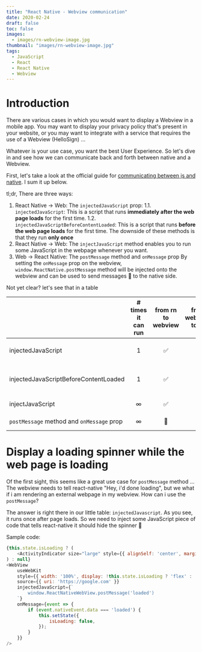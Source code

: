```yaml
---
title: "React Native - Webview communication"
date: 2020-02-24
draft: false
toc: false
images:
  - images/rn-webview-image.jpg
thumbnail: "images/rn-webview-image.jpg"
tags: 
  - JavaScript
  - React
  - React Native
  - Webview
---
```


# Introduction

There are various cases in which you would want to display a Webview in a mobile app. You may want to display your privacy policy that's present in your website, or you may want to integrate with a service that requires the use of a Webview (HelloSign) ...

Whatever is your use case, you want the best User Experience. So let's dive in and see how we can communicate back and forth between native and a Webview.

First, let's take a look at the official guide for [communicating between js and native](https://github.com/react-native-community/react-native-webview/blob/master/docs/Guide.md#communicating-between-js-and-native). I sum it up below.

tl;dr, There are three ways:

1. React Native -> Web: The `injectedJavaScript` prop:
  1.1. `injectedJavaScript`: This is a script that runs **immediately after the web page loads** for the first time.
  1.2. `injectedJavaScriptBeforeContentLoaded`: This is a script that runs **before the web page loads** for the first time.
The downside of these methods is that they run **only once**
2. React Native -> Web: The `injectJavaScript` method enables you to run some JavaScript in the webpage whenever you want.
3. Web -> React Native: The `postMessage` method and `onMessage` prop
   By setting the `onMessage` prop on the webview, `window.ReactNative.postMessage` method will be injected onto the webview and can be used to send messages 📨 to the native side.

Not yet clear? let's see that in a table

|                                           | # times it can run | from rn to webview | from webview to rn |          when it runs          |
|-------------------------------------------|:------------------:|:------------------:|:------------------:|:------------------------------:|
| injectedJavaScript                        |          1        |          ✅         |          🚫         |        after page loads        |
| injectedJavaScriptBeforeContentLoaded     |         1        |          ✅         |          🚫         | before the page starts loading |
| injectJavaScript                          |          ∞         |          ✅         |          🚫         |        Whenever you want       |
| `postMessage` method and `onMessage` prop |          ∞         |          🚫         |          ✅         |        Whenever you want       |

# Display a loading spinner while the web page is loading

Of the first sight, this seems like a great use case for `postMessage` method ... The webview needs to tell react-native "Hey, i'd done loading", but we what if i am rendering an external webpage in my webview. How can i use the `postMessage`?

The answer is right there in our little table: `injectedJavascript`. As you see, it runs once after page loads. So we need to inject some JavaScript piece of code that tells react-native it should hide the spinner 🎉

Sample code:
```JavaScript
{this.state.isLoading ? (
    <ActivityIndicator size="large" style={{ alignSelf: 'center', marginTop: 150 }} />
) : null}
<WebView
    useWebKit
    style={{ width: '100%', display: !this.state.isLoading ? 'flex' : 'none' }}
    source={{ uri: 'https://google.com' }}
    injectedJavaScript={`
        window.ReactNativeWebView.postMessage('loaded')
    `}
    onMessage={event => {
        if (event.nativeEvent.data === 'loaded') {
            this.setState({
                isLoading: false,
            });
        }
    }}
/>
```
